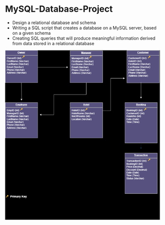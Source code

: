 # MySQL-Database-Project


- Design a relational database and schema 
- Writing a SQL script that creates a database on a MySQL server, based on a given schema
- Creating SQL queries that will produce meaningful information derived from data stored in a relational database

<img src="https://github.com/Md-Harun-Or-Rashid/MySQL-Database-Project/blob/main/Schema.png" />
